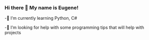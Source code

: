 ### Hi there 👋 My name is Eugene!

-🌱 I’m currently learning Python, C#




-🤔 I’m looking for help with some programming tips that will help with projects
<!--
**EugeneTheBraixen/EugeneTheBraixen** is a ✨ _special_ ✨ repository because its `README.md` (this file) appears on your GitHub profile.

Here are some ideas to get you started:

- 🔭 I’m currently working on ...
- 🌱 I’m currently learning ...
- 👯 I’m looking to collaborate on ...
- 🤔 I’m looking for help with ...
- 💬 Ask me about ...
- 📫 How to reach me: ...
- 😄 Pronouns: ...
- ⚡ Fun fact: ...
-->
